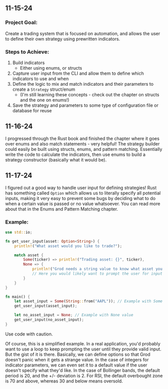 ## 11-15-24

### Project Goal:
Create a trading system that is focused on automation, and allows the user to define their own strategy using prewritten indicators.

### Steps to Achieve:
1. Build indicators
    - Either using enums, or structs
2. Capture user input from the CLI and allow them to define which indicators to use and when
3. Define the logic to mix and match indicators and their parameters to create a `Strategy` struct/enum
    - (I'm still learning these concepts - check out the chapter on structs and the one on enums!)
4. Save the strategy and parameters to some type of configuration file or database for reuse

## 11-16-24

I progressed through the Rust book and finished the chapter where it goes over enums and also match statements - very helpful! The strategy builder could easily be built using structs, enums, and pattern matching. Essentially write the code to calculate the indicators, then use enums to build a strategy constructor (basically what it would be).

## 11-17-24

I figured out a good way to handle user input for defining strategies! Rust has something called `Option` which allows us to literally specify all potential inputs, making it very easy to prevent some bugs by deciding what to do when a certain value is passed or no value whatsoever. You can read more about that in the Enums and Pattern Matching chapter.

### Example:
```rust
use std::io;

fn get_user_input(asset: Option<String>) {
    println!("What asset would you like to trade?");

    match asset {
        Some(ticker) => println!("Trading asset: {}", ticker),
        None => {
            println!("Grod needs a string value to know what asset you want to trade, please input the asset's ticker symbol. eg: AAPL, TSLA, MSFT");
            // Here you would likely want to prompt the user for input again
        }
    }
}

fn main() {
    let asset_input = Some(String::from("AAPL")); // Example with Some value
    get_user_input(asset_input);

    let no_asset_input = None; // Example with None value
    get_user_input(no_asset_input);
}
```

Use code with caution.

Of course, this is a simplified example. In a real application, you'd probably want to use a loop to keep prompting the user until they provide valid input. But the gist of it is there. Basically, we can define options so that Grod doesn't panic when it gets a strange value. In the case of integers for indicator parameters, we can even set it to a default value if the user doesn't specify what they'd like. In the case of Bollinger bands, the default period is 20, and the +/- deviation is 2. For RSI, the default overbought zone is 70 and above, whereas 30 and below means oversold.
